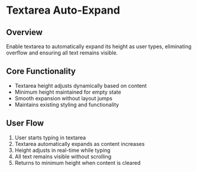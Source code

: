 # Textarea Auto-Expand

## Overview
Enable textarea to automatically expand its height as user types, eliminating overflow and ensuring all text remains visible.

## Core Functionality
- Textarea height adjusts dynamically based on content
- Minimum height maintained for empty state
- Smooth expansion without layout jumps
- Maintains existing styling and functionality

## User Flow
1. User starts typing in textarea
2. Textarea automatically expands as content increases
3. Height adjusts in real-time while typing
4. All text remains visible without scrolling
5. Returns to minimum height when content is cleared